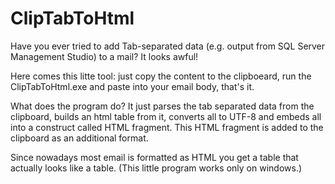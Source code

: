 # ClipTabToHtml
Have you ever tried to add Tab-separated data (e.g. output from SQL Server Management Studio) to a mail?
It looks awful!

Here comes this litte tool:
just copy the content to the clipboeard, run the ClipTabToHtml.exe and paste into your email body, that's it.

What does the program do?
It just parses the tab separated data from the clipboard, builds an html table from it, converts all to UTF-8 and embeds all into a construct called HTML fragment.
This HTML fragment is added to the clipboard as an additional format.

Since nowadays most email is formatted as HTML you get a table that actually looks like a table.
(This little program works only on windows.)
